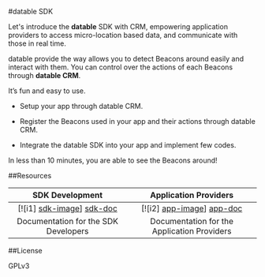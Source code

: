 
#datable SDK

Let's introduce the **datable** SDK with CRM, empowering application providers to access micro-location based data, and communicate with those in real time.

datable provide the way allows you to detect Beacons around easily and interact with them. You can control over the actions of each Beacons through **datable CRM**.

It’s fun and easy to use. 

* Setup your app through datable CRM.

* Register the Beacons used in your app and their actions through datable CRM.

* Integrate the datable SDK into your app and implement few codes.

In less than 10 minutes, you are able to see the Beacons around!


##Resources

| SDK Development 							| Application Providers 							|
|:-----------------------------------------:|:-------------------------------------------------:|
| [![i1] [sdk-image]] [sdk-doc]	    		| [![i2] [app-image]] [app-doc]   					|
| Documentation for the SDK Developers	    | Documentation for the Application Providers       |

[sdk-doc]: https://github.com/SkuRun/SRBeacon/wiki/SDK-Development
[sdk-image]: https://github.com/SkuRun/SRBeacon/wiki/images/sdk.png
[app-doc]: https://github.com/SkuRun/SRBeacon/wiki/Application-Providers
[app-image]: https://github.com/SkuRun/SRBeacon/wiki/images/app.png

##License

GPLv3
